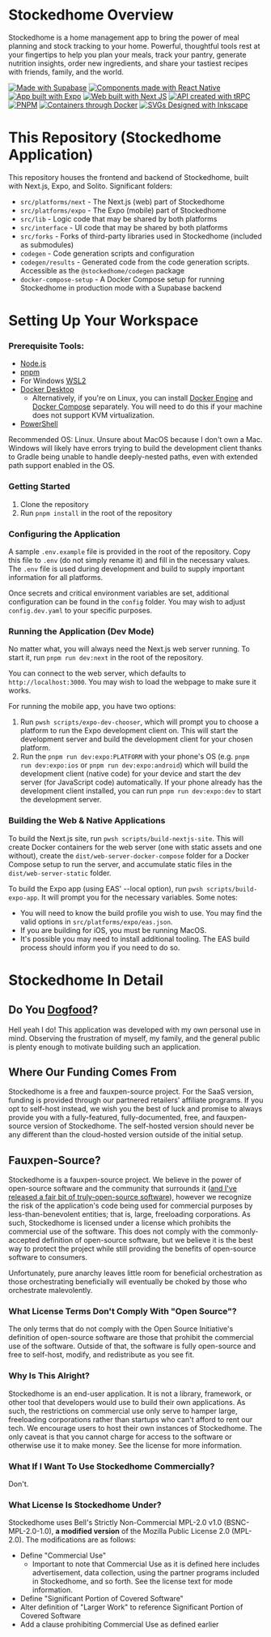 # Stockedhome Overview

Stockedhome is a home management app to bring the power of meal planning and stock tracking to your home. Powerful, thoughtful tools rest at your fingertips to help you plan your meals, track your pantry, generate nutrition insights, order new ingredients, and share your tastiest recipes with friends, family, and the world.

[![Made with Supabase](https://supabase.com/badge-made-with-supabase-dark.svg)](https://supabase.com)
[![Components made with React Native](https://img.shields.io/badge/react_native-%2320232a.svg?style=for-the-badge&logo=react&logoColor=%2361DAFB)](https://reactnative.dev/)
[![App built with Expo](https://img.shields.io/badge/expo-1C1E24?style=for-the-badge&logo=expo&logoColor=#D04A37)](https://github.com/expo/expo#readme)
[![Web built with Next JS](https://img.shields.io/badge/Next-black?style=for-the-badge&logo=next.js&logoColor=white)](https://nextjs.org/)
[![API created with tRPC](https://img.shields.io/badge/tRPC-%232596BE.svg?style=for-the-badge&logo=tRPC&logoColor=white)](https://trpc.io/)
[![PNPM](https://img.shields.io/badge/pnpm-%234a4a4a.svg?style=for-the-badge&logo=pnpm&logoColor=f69220)](https://pnpm.io/)
[![Containers through Docker](https://img.shields.io/badge/docker-%230db7ed.svg?style=for-the-badge&logo=docker&logoColor=white)](https://www.docker.com/)
[![SVGs Designed with Inkscape](https://img.shields.io/badge/Inkscape-e0e0e0?style=for-the-badge&logo=inkscape&logoColor=080A13)](https://inkscape.org/)

# This Repository (Stockedhome Application)

This repository houses the frontend and backend of Stockedhome, built with Next.js, Expo, and Solito. Significant folders:
* `src/platforms/next` - The Next.js (web) part of Stockedhome
* `src/platforms/expo` - The Expo (mobile) part of Stockedhome
* `src/lib` - Logic code that may be shared by both platforms
* `src/interface` - UI code that may be shared by both platforms
* `src/forks` - Forks of third-party libraries used in Stockedhome (included as submodules)
* `codegen` - Code generation scripts and configuration
* `codegen/results` - Generated code from the code generation scripts. Accessible as the `@stockedhome/codegen` package
* `docker-compose-setup` - A Docker Compose setup for running Stockedhome in production mode with a Supabase backend

# Setting Up Your Workspace

### Prerequisite Tools:
* [Node.js](https://nodejs.org/en/)
* [pnpm](https://pnpm.io/)
* For Windows [WSL2](https://docs.microsoft.com/en-us/windows/wsl/install)
* [Docker Desktop](https://www.docker.com/products/docker-desktop)
  * Alternatively, if you're on Linux, you can install [Docker Engine](https://docs.docker.com/engine/install/) and [Docker Compose](https://docs.docker.com/compose/install/) separately. You will need to do this if your machine does not support KVM virtualization.
* [PowerShell](https://docs.microsoft.com/en-us/powershell/scripting/install/installing-powershell)

Recommended OS: Linux. Unsure about MacOS because I don't own a Mac. Windows will likely have errors trying to build the development client thanks to Gradle being unable to handle deeply-nested paths, even with extended path support enabled in the OS.

### Getting Started
1. Clone the repository
2. Run `pnpm install` in the root of the repository

### Configuring the Application

A sample `.env.example` file is provided in the root of the repository. Copy this file to `.env` (do not simply rename it) and fill in the necessary values. The `.env` file is used during development and build to supply important information for all platforms.

Once secrets and critical environment variables are set, additional configuration can be found in the `config` folder. You may wish to adjust `config.dev.yaml` to your specific purposes.

### Running the Application (Dev Mode)
No matter what, you will always need the Next.js web server running. To start it, run `pnpm run dev:next` in the root of the repository.

You can connect to the web server, which defaults to `http://localhost:3000`. You may wish to load the webpage to make sure it works.

For running the mobile app, you have two options:
1. Run `pwsh scripts/expo-dev-chooser`, which will prompt you to choose a platform to run the Expo development client on. This will start the development server and build the development client for your chosen platform.
2. Run the `pnpm run dev:expo:PLATFORM` with your phone's OS (e.g. `pnpm run dev:expo:ios` or `pnpm run dev:expo:android`) which will build the development client (native code) for your device and start the dev server (for JavaScript code) automatically. If your phone already has the development client installed, you can run `pnpm run dev:expo:dev` to start the development server.

### Building the Web & Native Applications
To build the Next.js site, run `pwsh scripts/build-nextjs-site`. This will create Docker containers for the web server (one with static assets and one without), create the `dist/web-server-docker-compose` folder for a Docker Compose setup to run the server, and accumulate static files in the `dist/web-server-static` folder.

To build the Expo app (using EAS' --local option), run `pwsh scripts/build-expo-app`. It will prompt you for the necessary variables. Some notes:
* You will need to know the build profile you wish to use. You may find the valid options in `src/platforms/expo/eas.json`.
* If you are building for iOS, you must be running MacOS.
* It's possible you may need to install additional tooling. The EAS build process should inform you if you need to do so.

# Stockedhome In Detail

## Do You [Dogfood](https://en.wikipedia.org/wiki/Eating_your_own_dog_food)?
Hell yeah I do! This application was developed with my own personal use in mind. Observing the frustration of myself, my family, and the general public is plenty enough to motivate building such an application.

## Where Our Funding Comes From
Stockedhome is a free and fauxpen-source project. For the SaaS version, funding is provided through our partnered retailers' affiliate programs. If you opt to self-host instead, we wish you the best of luck and promise to always provide you with a fully-featured, fully-documented, free, and fauxpen-source version of Stockedhome. The self-hosted version should never be any different than the cloud-hosted version outside of the initial setup.

## Fauxpen-Source?
Stockedhome is a fauxpen-source project. We believe in the power of open-source software and the community that surrounds it ([and I've released a fair bit of truly-open-source software](https://github.com/BellCubeDev)), however we recognize the risk of the application's code being used for commercial purposes by less-than-benevolent entities; that is, large, freeloading corporations. As such, Stockedhome is licensed under a license which prohibits the commercial use of the software. This does not comply with the commonly-accepted definition of open-source software, but we believe it is the best way to protect the project while still providing the benefits of open-source software to consumers.

Unfortunately, pure anarchy leaves little room for beneficial orchestration as those orchestrating beneficially will eventually be choked by those who orchestrate malevolently.

### What License Terms Don't Comply With "Open Source"?
The only terms that do not comply with the Open Source Initiative's definition of open-source software are those that prohibit the commercial use of the software. Outside of that, the software is fully open-source and free to self-host, modify, and redistribute as you see fit.

### Why Is This Alright?
Stockedhome is an end-user application. It is not a library, framework, or other tool that developers would use to build their own applications. As such, the restrictions on commercial use only serve to hamper large, freeloading corporations rather than startups who can't afford to rent our tech. We encourage users to host their own instances of Stockedhome. The only caveat is that you cannot charge for access to the software or otherwise use it to make money. See the license for more information.

### What If I Want To Use Stockedhome Commercially?
Don't.

### What License Is Stockedhome Under?
Stockedhome uses Bell's Strictly Non-Commercial MPL-2.0 v1.0 (BSNC-MPL-2.0-1.0), **a modified version** of the Mozilla Public License 2.0 (MPL-2.0). The modifications are as follows:
  * Define "Commercial Use"
    * Important to note that Commercial Use as it is defined here includes advertisement, data collection, using the partner programs included in Stockedhome, and so forth. See the license text for mode information.
  * Define "Significant Portion of Covered Software"
  * Alter definition of "Larger Work" to reference Significant Portion of Covered Software
  * Add a clause prohibiting Commercial Use as defined earlier

